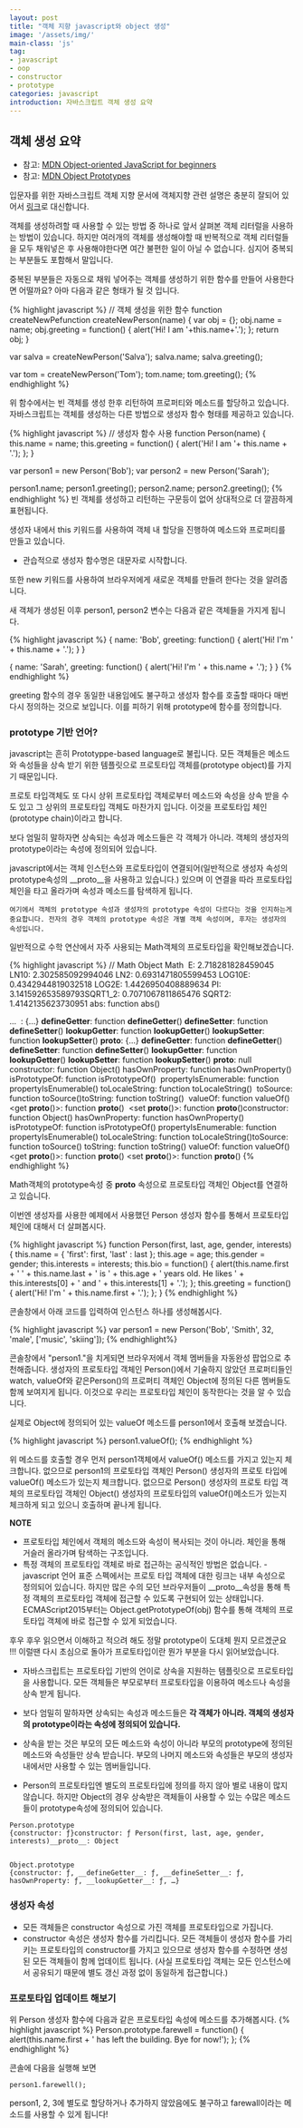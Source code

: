 ```yaml
---
layout: post
title: "객체 지향 javascript와 object 생성"
image: '/assets/img/'
main-class: 'js'
tag:
- javascript
- oop 
- constructor
- prototype
categories: javascript
introduction: 자바스크립트 객체 생성 요약
---
```


## 객체 생성 요약
- 참고: [MDN Object-oriented JavaScript for beginners
](https://developer.mozilla.org/ko/docs/Learn/JavaScript/Objects/Object-oriented_JS)
- 참고: [MDN Object Prototypes](https://developer.mozilla.org/ko/docs/Learn/JavaScript/Objects/Object_prototypes)



입문자를 위한 자바스크립트 객체 지향 문서에 객체지향 관련 설명은 충분히 잘되어 있어서 [링크](https://developer.mozilla.org/ko/docs/Learn/JavaScript/Objects/Object-oriented_JS#%EA%B0%9D%EC%B2%B4%EC%A7%80%ED%96%A5_%ED%94%84%EB%A1%9C%EA%B7%B8%EB%9E%98%EB%B0%8D_%E2%80%94_%EA%B8%B0%EC%B4%88)로 대신합니다. 


객체를 생성하려할 때 사용할 수 있는 방법 중 하나로 앞서 살펴본 객체 리터럴을 사용하는 방법이 있습니다. 하지만 여러개의 객체를 생성해야할 때 반복적으로 객체 리터럴들을 모두 채워넣은 후 사용해야한다면 여간 불편한 일이 아닐 수 없습니다.
심지어 중복되는 부분들도 포함해서 말입니다. 

중복된 부분들은 자동으로 채워 넣어주는 객체를 생성하기 위한 함수를 만들어 사용한다면 어떨까요? 아마 다음과 같은 형태가 될 것 입니다. 

{% highlight javascript %}
// 객체 생성을 위한 함수
function createNewPefunction createNewPerson(name) {
  var obj = {};
  obj.name = name; 
  obj.greeting =  function() {
    alert('Hi! I am '+this.name+'.');
  };
  return obj;
}

var salva = createNewPerson('Salva');
salva.name;
salva.greeting();

var tom = createNewPerson('Tom');
tom.name;
tom.greeting();
{% endhighlight %}

위 함수에서는 빈 객체를 생성 한후 리턴하여 프로퍼티와 메소드를 할당하고 있습니다.
자바스크립트는 객체를 생성하는 다른 방법으로 생성자 함수 형태를 제공하고 있습니다. 

{% highlight javascript %}
// 생성자 함수 사용
function Person(name) {
  this.name = name; 
  this.greeting = function() {
    alert('Hi! I am '+ this.name + '.');
  };
}

var person1 = new Person('Bob');
var person2 = new Person('Sarah');

person1.name;
person1.greeting();
person2.name;
person2.greeting();
{% endhighlight %}
빈 객체를 생성하고 리턴하는 구문등이 없어 상대적으로 더 깔끔하게 표현됩니다.

생성자 내에서 this 키워드를 사용하여 객체 내 할당을 진행하여 메소드와 프로퍼티를 만들고 있습니다. 
- 관습적으로 생성자 함수명은 대문자로 시작합니다. 

또한 new 키워드를 사용하여 브라우저에게 새로운 객체를 만들려 한다는 것을 알려줍니다. 

새 객체가 생성된 이후 person1, person2 변수는 다음과 같은 객체들을 가지게 됩니다. 

{% highlight javascript %}
{
  name: 'Bob',
  greeting: function() {
    alert('Hi! I\'m ' + this.name + '.');
  }
}

{
  name: 'Sarah',
  greeting: function() {
    alert('Hi! I\'m ' + this.name + '.');
  }
}
{% endhighlight %}

greeting 함수의 경우 동일한 내용임에도 불구하고 생성자 함수를 호출할 때마다 매번 다시 정의하는 것으로 보입니다. 이를 피하기 위해 prototype에 함수를 정의합니다. 

### prototype 기반 언어?

javascript는 흔히 Prototyppe-based language로 불립니다. 
모든 객체들은 메소드와 속성들을 상속 받기 위한 템플릿으로 프로토타입 객체를(prototype object)를 가지기 때문입니다. 

프로토 타입객체도 또 다시 상위 프로토타입 객체로부터 메소드와 속성을 상속 받을 수도 있고 그 상위의 프로토타입 객체도 마찬가지 입니다. 이것을 프로토타입 체인(prototype chain)이라고 합니다. 

보다 엄밀히 말하자면 상속되는 속성과 메소드들은 각 객체가 아니라. 객체의 생성자의 prototype이라는 속성에 정의되어 있습니다. 

javascript에서는 객체 인스턴스와 프로토타입이 연결되어(일반적으로 생성자 속성의 prototype속성의 __proto__을 사용하고 있습니다.) 있으며 이 연결을 따라 프로토타입 체인을 타고 올라가며 속성과 메소드를 탐색하게 됩니다. 
```
여기에서 객체의 prototype 속성과 생성자의 prototype 속성이 다르다는 것을 인지하는게 중요합니다. 전자의 경우 객체의 prototype 속성은 개별 객체 속성이며, 후자는 생성자의 속성입니다.
```
일반적으로 수학 연산에서 자주 사용되는 Math객체의 프로토타입을 확인해보겠습니다. 

{% highlight javascript %}
// Math Object
Math
​
E: 2.718281828459045
​LN10: 2.302585092994046
​LN2: 0.6931471805599453
​LOG10E: 0.4342944819032518
​LOG2E: 1.4426950408889634
​PI: 3.141592653589793
​SQRT1_2: 0.7071067811865476
​SQRT2: 1.4142135623730951
​abs: function abs()

...
​
<prototype>: {…}
​​__defineGetter__: function __defineGetter__()
​​__defineSetter__: function __defineSetter__()
​​__lookupGetter__: function __lookupGetter__()
​​__lookupSetter__: function __lookupSetter__()
​​__proto__: {…}
​​​
	__defineGetter__: function __defineGetter__()
	__defineSetter__: function __defineSetter__()
​​	__lookupGetter__: function __lookupGetter__()
​​​	__lookupSetter__: function __lookupSetter__()
​​​	__proto__: null
​​​	constructor: function Object()
​​​	hasOwnProperty: function hasOwnProperty()
​​​	isPrototypeOf: function isPrototypeOf()
​​​	propertyIsEnumerable: function propertyIsEnumerable()
​​​	toLocaleString: function toLocaleString()
​​​	toSource: function toSource()
​​​	toString: function toString()
​​​	valueOf: function valueOf()
​​​	<get __proto__()>: function __proto__()
​​​	<set __proto__()>: function __proto__()
​​constructor: function Object()
​hasOwnProperty: function hasOwnProperty()
​​isPrototypeOf: function isPrototypeOf()
​​propertyIsEnumerable: function propertyIsEnumerable()
​​toLocaleString: function toLocaleString()
​​toSource: function toSource()
​​toString: function toString()
​​valueOf: function valueOf()
​​<get __proto__()>: function __proto__()
​​<set __proto__()>: function __proto__()
{% endhighlight %}

Math객체의 prototype속성 중 __proto__ 속성으로 프로토타입 객체인 Object를 연결하고 있습니다. 

이번엔 생성자를 사용한 예제에서 사용했던 Person 생성자 함수를 통해서 프로토타입 체인에 대해서 더 살펴봅시다. 

{% highlight javascript %}
function Person(first, last, age, gender, interests) {
  this.name = {
    'first': first,
    'last' : last
  };
  this.age = age;
  this.gender = gender;
  this.interests = interests;
  this.bio = function() {
    alert(this.name.first + ' ' + this.name.last + ' is ' + this.age + ' years old. He likes ' + this.interests[0] + ' and ' + this.interests[1] + '.');
  };
  this.greeting = function() {
    alert('Hi! I\'m ' + this.name.first + '.');
  };
}
{% endhighlight %}

콘솔창에서 아래 코드를 입력하여 인스턴스 하나를 생성해봅시다.

{% highlight javascript %}
var person1 = new Person('Bob', 'Smith', 32, 'male', ['music', 'skiing']);
{% endhighlight%}

콘솔창에서 "person1."을 치게되면 브라우저에서 객체 멤버들을 자동완성 팝업으로 추천해줍니다.
생성자의 프로토타입 객체인 Person()에서 기술하지 않았던 프로퍼티들인 watch, valueOf와 같은Person()의 프로퍼티 객체인 Object에 정의된 다른 멤버들도 함께 보여지게 됩니다.
이것으로 우리는 프로토타입 체인이 동작한다는 것을 알 수 있습니다. 

실제로 Object에 정의되어 있는 valueOf 메소드를 person1에서 호출해 보겠습니다. 

{% highlight javascript %}
person1.valueOf();
{% endhighlight %}

위 메소드를 호출할 경우 먼저  person1객체에서 valueOf() 메소드를 가지고 있는지 체크합니다. 
없으므로 person1의 프로토타입 객체인 Person() 생성자의 프로토 타입에 valueOf() 메소드가 있는지 체크합니다. 
없으므로 Person() 생성자의 프로토 타입 객체의 프로토타입 객체인 Object() 생성자의 프로토타입의 valueOf()메소드가 있는지 체크하게 되고 있으니 호출하며 끝나게 됩니다. 

**NOTE**
- 프로토타입 체인에서 객체의 메소드와 속성이 복사되는 것이 아니라. 체인을 통해 거슬러 올라가며 탐색하는 구조입니다. 
- 특정 객체의 프로토타입 객체로 바로 접근하는 공식적인 방법은 없습니다. - javascript 언어 표준 스펙에서는 프로토 타입 객체에 대한 링크는 내부 속성으로 정의되어 있습니다. 하지만 많은 수의 모던 브라우저들이 __proto__속성을 통해 특정 객체의 프로토타입 객체에 접근할 수 있도록 구현되어 있는 상태입니다. 
ECMAScript2015부터는 Object.getPrototypeOf(obj) 함수를 통해 객체의 프로토타입 객체에 바로 접근할 수 있게 되었습니다. 


후우 후우 읽으면서 이해하고 적으려 해도 정말 prototype이 도대체 뭔지 모르겠군요 !!!
이럴땐 다시 초심으로 돌아가 프로토타입이란 뭔가 부분을 다시 읽어보았습니다. 
 
- 자바스크립트는 프로토타입 기반의 언이로 상속을 지원하는 템플릿으로 프로토타입을 사용합니다. 모든 객체들은 부모로부터 프로토타입을 이용하여 메소드나 속성을 상속 받게 됩니다. 

- 보다 엄밀히 말하자면 상속되는 속성과 메소드들은 **각 객체가 아니라. 객체의 생성자의 prototype이라는 속성에 정의되어 있습니다.** 

- 상속을 받는 것은 부모의 모든 메소드와 속성이 아니라 부모의 prototype에 정의된 메소드와 속성들만 상속 받습니다. 부모의 나머지 메소드와 속성들은 부모의 생성자 내에서만 사용할 수 있는 멤버들입니다. 

- Person의 프로토타입엔 별도의 프로토타입에 정의를 하지 않아 별로 내용이 많지 않습니다. 하지만 Object의 경우 상속받은 객체들이 사용할 수 있는 수많은 메소드들이 prototype속성에 정의되어 있습니다. 

```
Person.prototype
{constructor: ƒ}constructor: ƒ Person(first, last, age, gender, interests)__proto__: Object


Object.prototype
{constructor: ƒ, __defineGetter__: ƒ, __defineSetter__: ƒ, hasOwnProperty: ƒ, __lookupGetter__: ƒ, …}
```

### 생성자 속성
- 모든 객체들은 constructor 속성으로 가진 객체를 프로토타입으로 가집니다. 
- constructor 속성은 생성자 함수를 가리킵니다. 모든 객체들이 생성자 함수를 가리키는 프로토타입의 constructor를 가지고 있으므로 생성자 함수를 수정하면 생성된 모든 객체들이 함께 업데이트 됩니다. (사실 프로토타입 객체는 모든 인스턴스에서 공유되기 때문에 별도 갱신 과정 없이 동일하게 접근합니다.)

### 프로토타입 업데이트 해보기

위 Person 생성자 함수에 다음과 같은 프로토타입 속성에 메소드를 추가해봅시다. 
{% highlight javascript %}
Person.prototype.farewell = function() {
  alert(this.name.first + ' has left the building. Bye for now!');
};
{% endhighlight %}

콘솔에 다음을 실행해 보면
```
person1.farewell();
```

person1, 2, 3에 별도로 할당하거나 추가하지 않았음에도 불구하고 farewall이라는 메소드를 사용할 수 있게 됩니다!




